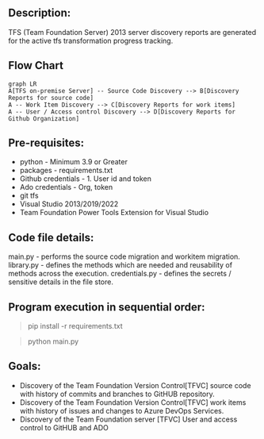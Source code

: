 ## Description:
TFS (Team Foundation Server) 2013 server discovery reports are generated for the active tfs transformation progress tracking.

## Flow Chart

```mermaid
graph LR
A[TFS on-premise Server] -- Source Code Discovery --> B[Discovery Reports for source code]
A -- Work Item Discovery --> C[Discovery Reports for work items]
A -- User / Access control Discovery --> D[Discovery Reports for Github Organization]
```

## Pre-requisites:
- python - Minimum 3.9 or Greater
- packages - requirements.txt
- Github credentials - 1. User id and token
- Ado credentials - Org, token
- git tfs
- Visual Studio 2013/2019/2022
- Team Foundation Power Tools Extension for Visual Studio

## Code file details:
main.py - performs the source code migration and workitem migration.
library.py - defines the methods which are needed and reusability of methods across the execution.
credentials.py - defines the secrets / sensitive details in the file store.

## Program execution in sequential order: 

> pip install -r requirements.txt

> python main.py

## Goals:
- Discovery of the Team Foundation Version Control[TFVC] source code with history of commits and branches to GitHUB repository.
- Discovery of the Team Foundation Version Control[TFVC] work items with history of issues and changes to Azure DevOps Services.
- Discovery of the Team Foundation server [TFVC] User and access control to GitHUB and ADO